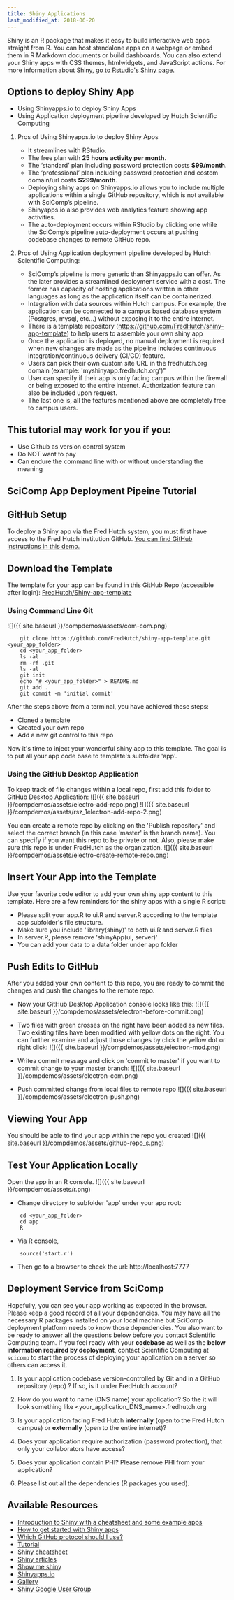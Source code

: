 ```yaml
---
title: Shiny Applications
last_modified_at: 2018-06-20
---
```


Shiny is an R package that makes it easy to build interactive web apps straight from R. You can host standalone apps on a webpage or embed them in R Markdown documents or build dashboards. You can also extend your Shiny apps with CSS themes, htmlwidgets, and JavaScript actions. For more information about Shiny, [go to Rstudio's Shiny page.](https://shiny.rstudio.com)

## Options to deploy Shiny App
- Using Shinyapps.io to deploy Shiny Apps
- Using Application deployment pipeline developed by Hutch Scientific Computing


1. Pros of Using Shinyapps.io to deploy Shiny Apps
    - It streamlines with RStudio. 
    - The free plan with **25 hours activity per month**. 
    - The ‘standard’ plan including password protection costs **$99/month**.
    - The ‘professional’ plan including password protection and costom domain/url costs **$299/month**.
    - Deploying shiny apps on Shinyapps.io allows you to include multiple applications within a single GitHub repository, which is not available with SciComp’s pipeline. 
    - Shinyapps.io also provides web analytics feature showing app activities. 
    - The auto-deployment occurs within RStudio by clicking one while the SciComp’s pipeline auto-deployment occurs at pushing codebase changes to remote GitHub repo. 

2. Pros of Using Application deployment pipeline developed by Hutch Scientific Computing:
    - SciComp’s pipeline is more generic than Shinyapps.io can offer. As the later provides a streamlined deployment service with a cost. The former has capacity of hosting applications written in other languages as long as the application itself can be containerized. 
    - Integration with data sources within Hutch campus. For example, the application can be connected to a campus based database system (Postgres, mysql, etc…) without exposing it to the entire internet. 
    - There is a template repository (https://github.com/FredHutch/shiny-app-template) to help users to assemble your own shiny app
    - Once the application is deployed, no manual deployment is required when new changes are made as the pipeline includes continuous integration/continuous delivery (CI/CD) feature. 
    - Users can pick their own custom site URL in the fredhutch.org domain (example: 'myshinyapp.fredhutch.org')"
    - User can specify if their app is only facing campus within the firewall or being exposed to the entire internet. Authorization feature can also be included upon request. 
    - The last one is, all the features mentioned above are completely free to campus users. 

## This tutorial may work for you if you: 
- Use Github as version control system
- Do NOT want to pay 
- Can endure the command line with or without understanding the meaning 

## SciComp App Deployment Pipeine Tutorial

## GitHub Setup
To deploy a Shiny app via the Fred Hutch system, you must first have access to the Fred Hutch institution GitHub.  [You can find GitHub instructions in this demo.](https://fredhutch.github.io/wiki/compdemos/comp_github/)

## Download the Template
The template for your app can be found in this GitHub Repo (accessible after login):
[FredHutch/Shiny-app-template](https://github.com/FredHutch/shiny-app-template)

### Using Command Line Git
![]({{ site.baseurl }}/compdemos/assets/com-com.png)
```
    git clone https://github.com/FredHutch/shiny-app-template.git <your_app_folder>
    cd <your_app_folder>
    ls -al
    rm -rf .git
    ls -al
    git init
    echo "# <your_app_folder>" > README.md
    git add .
    git commit -m 'initial commit'
```
After the steps above from a terminal, you have achieved these steps:
- Cloned a template
- Created your own repo
- Add a new git control to this repo

Now it's time to inject your wonderful shiny app to this template. The goal is to put all your app code base to template's subfolder 'app'.  

### Using the GitHub Desktop Application

To keep track of file changes within a local repo, first add this folder to GitHub Desktop Application:
![]({{ site.baseurl }}/compdemos/assets/electro-add-repo.png)
![]({{ site.baseurl }}/compdemos/assets/rsz_1electron-add-repo-2.png)

You can create a remote repo by clicking on the 'Publish repository' and select the correct branch (in this case 'master' is the branch name). You can specify if you want this repo to be private or not. Also, please make sure this repo is under FredHutch as the organization.
![]({{ site.baseurl }}/compdemos/assets/electro-create-remote-repo.png)

## Insert Your App into the Template
Use your favorite code editor to add your own shiny app content to this template.  Here are a few reminders for the shiny apps with a single R script:

- Please split your app.R to ui.R and server.R according to the template app subfolder's file structure.
- Make sure you include 'library(shiny)' to both ui.R and server.R files
- In server.R, please remove 'shinyApp(ui, server)'
- You can add your data to a data folder under app folder

## Push Edits to GitHub
After you added your own content to this repo, you are ready to commit the changes and push the changes to the remote repo.

- Now your GitHub Desktop Application console looks like this:
![]({{ site.baseurl }}/compdemos/assets/electron-before-commit.png)

- Two files with green crosses on the right have been added as new files.
Two existing files have been modified with yellow dots on the right.
You can further examine and adjust those changes by click the yellow dot or right click:
![]({{ site.baseurl }}/compdemos/assets/electron-mod.png)

- Writea commit message and click on 'commit to master' if you want to commit change to your master branch:
![]({{ site.baseurl }}/compdemos/assets/electron-com.png)

- Push committed change from local files to remote repo
![]({{ site.baseurl }}/compdemos/assets/electron-push.png)

## Viewing Your App
You should be able to find your app within the repo you created
![]({{ site.baseurl }}/compdemos/assets/github-repo_s.png)

<!--Please also add topics 'r' and 'shiny'
![](/{{ site.baseurl }}/compdemos/assets/GitHub-add-labels-3.png)-->

## Test Your Application Locally
Open the app in an R console.
![]({{ site.baseurl }}/compdemos/assets/r.png)

- Change directory to subfolder 'app' under your app root:
``` 
    cd <your_app_folder>
    cd app
    R
```
- Via R console, 
``` 
    source('start.r') 
```

- Then go to a browser to check the url: http://localhost:7777



## Deployment Service from SciComp
Hopefully, you can see your app working as expected in the browser. Please keep a good record of all your dependencies. You may have all the necessary R packages installed on your local machine but SciComp deployment platform needs to know those dependencies.  You also want to be ready to answer all the questions below before you contact Scientific Computing team.  If you feel ready with your **codebase** as well as the **below information required by deployment**, contact Scientific Computing at `scicomp` to start the process of deploying your application on a server so others can access it.

1.  Is your application codebase version-controlled by Git and in a GitHub repository (repo) ?  If so, is it under FredHutch account?

2. How do you want to name (DNS name) your application? So the it will look something like <your_application_DNS_name>.fredhutch.org

3. Is your application facing Fred Hutch **internally** (open to the Fred Hutch campus) or **externally** (open to the entire internet)?

4. Does your application require authorization (password protection), that only your collaborators have access?

5. Does your application contain PHI? Please remove PHI from your application?

6. Please list out all the dependencies (R packages you used).


## Available Resources
- [Introduction to Shiny with a cheatsheet and some example apps](http://zevross.com/blog/2016/04/19/r-powered-web-applications-with-shiny-a-tutorial-and-cheat-sheet-with-40-example-apps/)
- [How to get started with Shiny apps](https://shiny.rstudio.com/articles/build.html)
- [Which GitHub protocol should I use?](https://gist.github.com/grawity/4392747)
- [Tutorial](http://shiny.rstudio.com/tutorial/)
- [Shiny cheatsheet](http://shiny.rstudio.com/images/shiny-cheatsheet.pdf)
- [Shiny articles](http://shiny.rstudio.com/articles/)
- [Show me shiny](http://www.showmeshiny.com/)
- [Shinyapps.io](http://www.shinyapps.io/)
- [Gallery](http://shiny.rstudio.com/gallery/google-charts.html)
- [Shiny Google User Group](https://groups.google.com/forum/#!forum/shiny-discuss)
